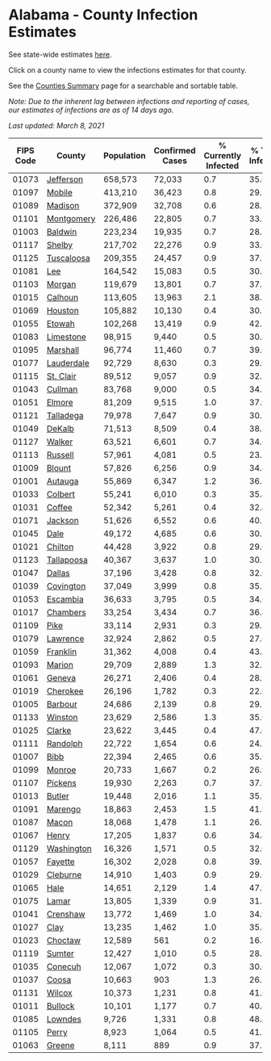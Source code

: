 # Alabama - County Infection Estimates

See state-wide estimates [here](/infections/us-al).

Click on a county name to view the infections estimates for that county.

See the [Counties Summary](/infections/summary-counties) page for a searchable and sortable table.

*Note: Due to the inherent lag between infections and reporting of cases, our estimates of infections are as of 14 days ago.*

*Last updated: March 8, 2021*

|   FIPS Code |                   County |   Population |   Confirmed Cases |   % Currently Infected |   % Total Infected |
|-------------|--------------------------|--------------|-------------------|------------------------|--------------------|
|       01073 |   [Jefferson](jefferson) |      658,573 |            72,033 |                    0.7 |               35.6 |
|       01097 |         [Mobile](mobile) |      413,210 |            36,423 |                    0.8 |               29.5 |
|       01089 |       [Madison](madison) |      372,909 |            32,708 |                    0.6 |               28.1 |
|       01101 | [Montgomery](montgomery) |      226,486 |            22,805 |                    0.7 |               33.7 |
|       01003 |       [Baldwin](baldwin) |      223,234 |            19,935 |                    0.7 |               28.7 |
|       01117 |         [Shelby](shelby) |      217,702 |            22,276 |                    0.9 |               33.0 |
|       01125 | [Tuscaloosa](tuscaloosa) |      209,355 |            24,457 |                    0.9 |               37.7 |
|       01081 |               [Lee](lee) |      164,542 |            15,083 |                    0.5 |               30.5 |
|       01103 |         [Morgan](morgan) |      119,679 |            13,801 |                    0.7 |               37.1 |
|       01015 |       [Calhoun](calhoun) |      113,605 |            13,963 |                    2.1 |               38.3 |
|       01069 |       [Houston](houston) |      105,882 |            10,130 |                    0.4 |               30.7 |
|       01055 |         [Etowah](etowah) |      102,268 |            13,419 |                    0.9 |               42.1 |
|       01083 |   [Limestone](limestone) |       98,915 |             9,440 |                    0.5 |               30.4 |
|       01095 |     [Marshall](marshall) |       96,774 |            11,460 |                    0.7 |               39.6 |
|       01077 | [Lauderdale](lauderdale) |       92,729 |             8,630 |                    0.3 |               29.6 |
|       01115 |   [St. Clair](st.-clair) |       89,512 |             9,057 |                    0.9 |               32.3 |
|       01043 |       [Cullman](cullman) |       83,768 |             9,000 |                    0.5 |               34.3 |
|       01051 |         [Elmore](elmore) |       81,209 |             9,515 |                    1.0 |               37.9 |
|       01121 |   [Talladega](talladega) |       79,978 |             7,647 |                    0.9 |               30.5 |
|       01049 |         [DeKalb](dekalb) |       71,513 |             8,509 |                    0.4 |               38.8 |
|       01127 |         [Walker](walker) |       63,521 |             6,601 |                    0.7 |               34.6 |
|       01113 |       [Russell](russell) |       57,961 |             4,081 |                    0.5 |               23.7 |
|       01009 |         [Blount](blount) |       57,826 |             6,256 |                    0.9 |               34.4 |
|       01001 |       [Autauga](autauga) |       55,869 |             6,347 |                    1.2 |               36.5 |
|       01033 |       [Colbert](colbert) |       55,241 |             6,010 |                    0.3 |               35.4 |
|       01031 |         [Coffee](coffee) |       52,342 |             5,261 |                    0.4 |               32.4 |
|       01071 |       [Jackson](jackson) |       51,626 |             6,552 |                    0.6 |               40.7 |
|       01045 |             [Dale](dale) |       49,172 |             4,685 |                    0.6 |               30.7 |
|       01021 |       [Chilton](chilton) |       44,428 |             3,922 |                    0.8 |               29.0 |
|       01123 | [Tallapoosa](tallapoosa) |       40,367 |             3,637 |                    1.0 |               30.5 |
|       01047 |         [Dallas](dallas) |       37,196 |             3,428 |                    0.8 |               32.0 |
|       01039 |   [Covington](covington) |       37,049 |             3,999 |                    0.8 |               35.1 |
|       01053 |     [Escambia](escambia) |       36,633 |             3,795 |                    0.5 |               34.6 |
|       01017 |     [Chambers](chambers) |       33,254 |             3,434 |                    0.7 |               36.4 |
|       01109 |             [Pike](pike) |       33,114 |             2,931 |                    0.3 |               29.7 |
|       01079 |     [Lawrence](lawrence) |       32,924 |             2,862 |                    0.5 |               27.6 |
|       01059 |     [Franklin](franklin) |       31,362 |             4,008 |                    0.4 |               43.8 |
|       01093 |         [Marion](marion) |       29,709 |             2,889 |                    1.3 |               32.1 |
|       01061 |         [Geneva](geneva) |       26,271 |             2,406 |                    0.4 |               28.9 |
|       01019 |     [Cherokee](cherokee) |       26,196 |             1,782 |                    0.3 |               22.0 |
|       01005 |       [Barbour](barbour) |       24,686 |             2,139 |                    0.8 |               29.1 |
|       01133 |       [Winston](winston) |       23,629 |             2,586 |                    1.3 |               35.0 |
|       01025 |         [Clarke](clarke) |       23,622 |             3,445 |                    0.4 |               47.6 |
|       01111 |     [Randolph](randolph) |       22,722 |             1,654 |                    0.6 |               24.5 |
|       01007 |             [Bibb](bibb) |       22,394 |             2,465 |                    0.6 |               35.6 |
|       01099 |         [Monroe](monroe) |       20,733 |             1,667 |                    0.2 |               26.9 |
|       01107 |       [Pickens](pickens) |       19,930 |             2,263 |                    0.7 |               37.0 |
|       01013 |         [Butler](butler) |       19,448 |             2,016 |                    1.1 |               35.9 |
|       01091 |       [Marengo](marengo) |       18,863 |             2,453 |                    1.5 |               41.9 |
|       01087 |           [Macon](macon) |       18,068 |             1,478 |                    1.1 |               26.7 |
|       01067 |           [Henry](henry) |       17,205 |             1,837 |                    0.6 |               34.4 |
|       01129 | [Washington](washington) |       16,326 |             1,571 |                    0.5 |               32.0 |
|       01057 |       [Fayette](fayette) |       16,302 |             2,028 |                    0.8 |               39.1 |
|       01029 |     [Cleburne](cleburne) |       14,910 |             1,403 |                    0.9 |               29.6 |
|       01065 |             [Hale](hale) |       14,651 |             2,129 |                    1.4 |               47.9 |
|       01075 |           [Lamar](lamar) |       13,805 |             1,339 |                    0.9 |               31.3 |
|       01041 |     [Crenshaw](crenshaw) |       13,772 |             1,469 |                    1.0 |               34.9 |
|       01027 |             [Clay](clay) |       13,235 |             1,462 |                    1.0 |               35.8 |
|       01023 |       [Choctaw](choctaw) |       12,589 |               561 |                    0.2 |               16.4 |
|       01119 |         [Sumter](sumter) |       12,427 |             1,010 |                    0.5 |               28.7 |
|       01035 |       [Conecuh](conecuh) |       12,067 |             1,072 |                    0.3 |               30.6 |
|       01037 |           [Coosa](coosa) |       10,663 |               903 |                    1.3 |               26.7 |
|       01131 |         [Wilcox](wilcox) |       10,373 |             1,231 |                    0.8 |               41.6 |
|       01011 |       [Bullock](bullock) |       10,101 |             1,177 |                    0.7 |               40.8 |
|       01085 |       [Lowndes](lowndes) |        9,726 |             1,331 |                    0.8 |               48.4 |
|       01105 |           [Perry](perry) |        8,923 |             1,064 |                    0.5 |               41.7 |
|       01063 |         [Greene](greene) |        8,111 |               889 |                    0.9 |               37.5 |